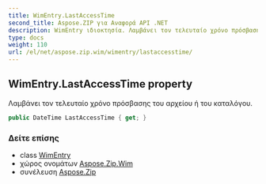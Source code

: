 ```yaml
---
title: WimEntry.LastAccessTime
second_title: Aspose.ZIP για Αναφορά API .NET
description: WimEntry ιδιοκτησία. Λαμβάνει τον τελευταίο χρόνο πρόσβασης του αρχείου ή του καταλόγου.
type: docs
weight: 110
url: /el/net/aspose.zip.wim/wimentry/lastaccesstime/
---
```

## WimEntry.LastAccessTime property

Λαμβάνει τον τελευταίο χρόνο πρόσβασης του αρχείου ή του καταλόγου.

```csharp
public DateTime LastAccessTime { get; }
```

### Δείτε επίσης

* class [WimEntry](../)
* χώρος ονομάτων [Aspose.Zip.Wim](../../wimentry/)
* συνέλευση [Aspose.Zip](../../../)


